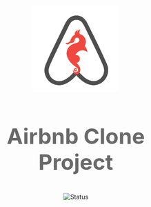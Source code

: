 <p align="center">
  <a href="" rel="noopener">
 <img width=200px height=200px src="https://github.com/Samaybyte/AirBnB_clone/blob/master/HBnB.png" alt="Project logo"></a>
</p>

<h2 align="center" style="font-size:50px;color:#696969;">Airbnb Clone Project</h2>

<div align="center">
<img src="https://img.shields.io/badge/status-underconstruction-success.svg" alt="Status"></a>
</div>

